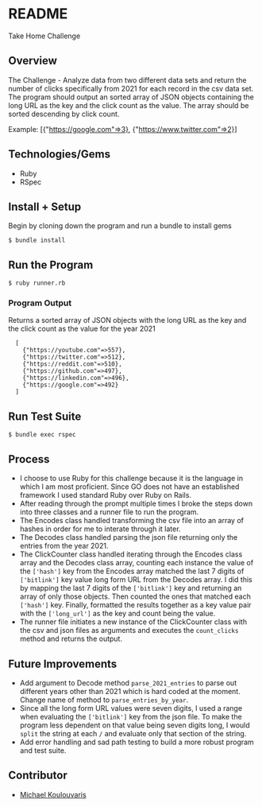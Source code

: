 # README
Take Home Challenge

## Overview
The Challenge - Analyze data from two different data sets and return the number of clicks specifically from 2021 for each record in the csv data set. The program should output an sorted array of JSON objects containing the long URL as the key and the click count as the value. The array should be sorted descending by click count.

Example: [{"https://google.com"=>3}, {"https://www.twitter.com"=>2}]

## Technologies/Gems
  - Ruby
  - RSpec

## Install + Setup

Begin by cloning down the program and run a bundle to install gems

`$ bundle install`

## Run the Program

`$ ruby runner.rb`

### Program Output

Returns a sorted array of JSON objects with the long URL as the key and the click count as the value for the year 2021
```
  [
    {"https://youtube.com"=>557},
    {"https://twitter.com"=>512},
    {"https://reddit.com"=>510},
    {"https://github.com"=>497},
    {"https://linkedin.com"=>496},
    {"https://google.com"=>492}
  ]
 ```
## Run Test Suite

`$ bundle exec rspec`

## Process
- I choose to use Ruby for this challenge because it is the language in which I am most proficient. Since GO does not have an established framework I used standard Ruby over Ruby on Rails. 
- After reading through the prompt multiple times I broke the steps down into three classes and a runner file to run the program.
- The Encodes class handled transforming the csv file into an array of hashes in order for me to interate through it later.
- The Decodes class handled parsing the json file returning only the entries from the year 2021.
- The ClickCounter class handled iterating through the Encodes class array and the Decodes class array, counting each instance the value of the `['hash']` key from the Encodes array matched the last 7 digits of `['bitlink']` key value long form URL from the Decodes array. I did this by mapping the last 7 digits of the `['bitlink']` key and returning an array of only those objects. Then counted the ones that matched each `['hash']` key. Finally, formatted the results together as a key value pair with the `['long_url']` as the key and count being the value. 
- The runner file initiates a new instance of the ClickCounter class with the csv and json files as arguments and executes the `count_clicks` method and returns the output. 

## Future Improvements 
- Add argument to Decode method `parse_2021_entries` to parse out different years other than 2021 which is hard coded at the moment.  Change name of method to `parse_entries_by_year`. 
- Since all the long form URL values were seven digits, I used a range when evaluating the `['bitlink']` key from the json file. To make the program less dependent on that value being seven digits long, I would `split` the string at each ` / ` and evaluate only that section of the string. 
- Add error handling and sad path testing to build a more robust program and test suite.


## Contributor
  - [Michael Koulouvaris](https://github.com/mikekoul)
